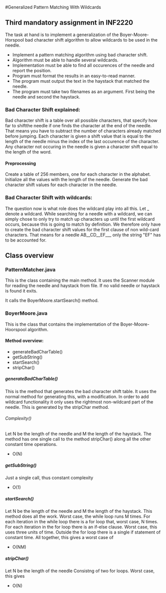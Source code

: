 #Generalized Pattern Matching With Wildcards
## Third mandatory assignment in INF2220
The task at hand is to implement a generalization of the Boyer-Moore-Horspool bad
character shift algorithm to allow wildcards to be used in the needle.

* Implement a pattern matching algorithm using bad character shift.
* Algorithm must be able to handle several wildcards.
* Implementation must be able to find all occurences of the needle and report the position.
* Program must format the results in an easy-to-read manner.
* The program must output the text in the haystack that matched the needle.
* The program must take two filenames as an argument. First being the needle and second the haystack.

### Bad Character Shift explained:
Bad character shift is a table over all possible characters, that specify how far to shiftthe needle if one finds the character at the end of the needle. That means you have to subtract the number of characters already matched before jumping. Each character is given a shift value that is equal to the length of the needle minus the index of the last occurence of the character. Any character not occuring in the needle is given a character shift equal to the
length of the word.

#### Preprocessing
Create a table of 256 members, one for each character in the alphabet. Initialize all the values with the length of the needle.
Generate the bad character shift values for each character in the needle.

### Bad Character Shift with wildcards:
The question now is what role does the wildcard play into all this.
Let _ denote a wildcard.
While searching for a needle with a wildcard, we can simply chose to only
try to match up characters up until the first wildcard occurs, because this is going to match by
definition. We therefore only have to create the bad character shift values for the first clause of
non wild-card characters. That means for a needle AB__CD__EF___ only the string "EF" has to be accounted for.

## Class overview

### PatternMatcher.java
This is the class containing the main method.
It uses the Scanner module for reading the needle and haystack from file.
If no valid needle or haystack is found it exits.

It calls the BoyerMoore.startSearch() method.

### BoyerMoore.java
This is the class that contains the implementation of the Boyer-Moore-Hoorspool
algorithm. 

#### Method overview:
* generateBadCharTable()
* getSubString()
* startSearch()
* stripChar()

##### generateBadCharTable()
This is the method that generates the bad character shift table.
It uses the normal method for generating this, with a modification.
In order to add wildcard functionality it only uses the rightmost non-wildcard
part of the needle. This is generated by the stripChar method.

###### Complexity()
Let N be the length of the needle and M the length of the haystack.
The method has one single call to the method stripChar() along all the
other constant time operations. 

* O(N)

##### getSubString()
Just a single call, thus constant complexity

* O(1)

##### startSearch()
Let N be the length of the needle and M the length of the haystack.
This method does all the work. Worst case, the while loop runs M times.
For each iteration in the while loop there is a for loop that, worst case, N times. For each iteration
in the for loop there is an if-else clause. Worst case, this uses three units of time.
Outside the for loop there is a single if statement of constant time.
All together, this gives a worst case of

* O(NM)

##### stripChar()
Let N be the length of the needle
Consistng of two for loops. Worst case, this gives

* O(N)
